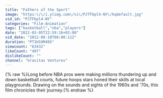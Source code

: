 ```yaml
---
title: "Fathers of the Sport"
image: "https:\/\/i.ytimg.com\/vi\/PJTFbpl4-NY\/hqdefault.jpg"
vid_id: "PJTFbpl4-NY"
categories: "Film-Animation"
tags: ["basketball","nba","players"]
date: "2022-03-05T22:59:16+03:00"
vid_date: "2012-08-10T08:00:11Z"
duration: "PT1H19M49S"
viewcount: "63432"
likeCount: "497"
dislikeCount: ""
channel: "Gravitas Ventures"
---
```

{% raw %}Long before NBA pros were making millions thundering up and down basketball courts, future hoops stars honed their skills at local playgrounds. Drawing on the sounds and sights of the 1960s and '70s, this film chronicles their journey.{% endraw %}
